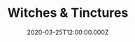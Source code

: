 ---
date: "2020-03-25T12:00:00.000Z"
season: 1
episode: 3
youtube_video_id: YM83NE-isqE
youtube_playlist_id: PLrFnw7knHerf0ke_Wr2T5_hOP7eoCSWS9
duration: 17
title: "Witches & Tinctures"
---